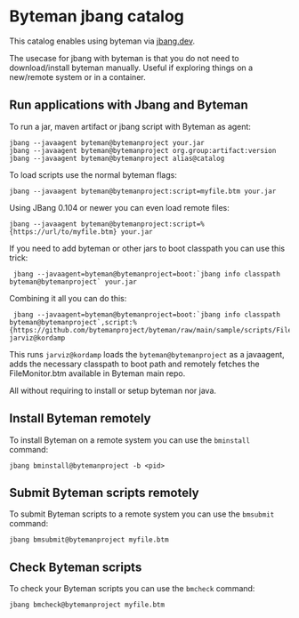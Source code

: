 # Byteman jbang catalog

This catalog enables using byteman via [jbang.dev](https://jbang.dev).

The usecase for jbang with byteman is that you do not need to download/install
byteman manually. Useful if exploring things on a new/remote system or in a container.

## Run applications with Jbang and Byteman 

To run a jar, maven artifact or jbang script with Byteman as agent:

```
jbang --javaagent byteman@bytemanproject your.jar
jbang --javaagent byteman@bytemanproject org.group:artifact:version
jbang --javaagent byteman@bytemanproject alias@catalog
```

To load scripts use the normal byteman flags:

```
jbang --javaagent byteman@bytemanproject:script=myfile.btm your.jar
```

Using JBang 0.104 or newer you can even load remote files:

```
jbang --javaagent byteman@bytemanproject:script=%{https://url/to/myfile.btm} your.jar
```

If you need to add byteman or other jars to boot classpath you can use this trick:

```
 jbang --javaagent=byteman@bytemanproject=boot:`jbang info classpath byteman@bytemanproject` your.jar
```

Combining it all you can do this:

```
 jbang --javaagent=byteman@bytemanproject=boot:`jbang info classpath byteman@bytemanproject`,script:%{https://github.com/bytemanproject/byteman/raw/main/sample/scripts/FileMonitor.btm} jarviz@kordamp
```

This runs `jarviz@kordamp` loads the `byteman@bytemanproject` as a javaagent, adds the necessary classpath to boot path and remotely fetches the FileMonitor.btm available in Byteman main repo.

All without requiring to install or setup byteman nor java.

## Install Byteman remotely

To install Byteman on a remote system you can use the `bminstall` command:

```
jbang bminstall@bytemanproject -b <pid>
```

## Submit Byteman scripts remotely

To submit Byteman scripts to a remote system you can use the `bmsubmit` command:

```
jbang bmsubmit@bytemanproject myfile.btm
```

## Check Byteman scripts

To check your Byteman scripts you can use the `bmcheck` command:

``` 
jbang bmcheck@bytemanproject myfile.btm
```

